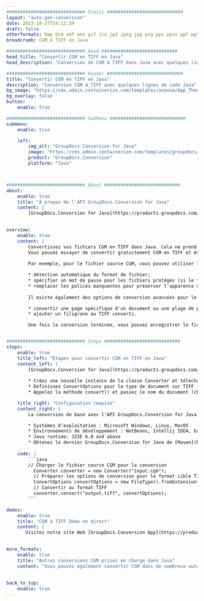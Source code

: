 ```yaml
---
############################# Static ############################
layout: "auto-gen-conversion"
date: 2023-10-27T14:12:59
draft: false
otherformats: bmp dcm emf emz gif ico jp2 jpeg jpg png pps ppsx ppt pptx psb psd svg svgz tga tif tiff webp wmf wmz
breadcrumb: CGM à TIFF en Java

############################# Head ############################
head_title: "Convertir CGM en TIFF en Java"
head_description: "Conversion de CGM à TIFF dans Java avec quelques lignes de code. Convertissez plus de 160 formats de fichiers à l'aide de l'API de conversion de documents GroupDocs pour Java"

############################# Header ############################
title: "Convertir CGM en TIFF en Java"
description: "Conversion CGM à TIFF avec quelques lignes de code Java"
bg_image: "https://cms.admin.containerize.com/templates/aspose/App_Themes/V3/images/bg/header1.png"
bg_overlay: false
button:
    enable: true

############################# SubMenu ############################
submenu:
    enable: true

    left:
        img_alt: "GroupDocs.Conversion for Java"
        image: "https://cms.admin.containerize.com/templates/groupdocs/images/product-logos/90x90-noborder/groupdocs-conversion-java.png"
        product: "GroupDocs.Conversion"
        platform: "Java"



############################# About ############################
about:
    enable: true
    title: "À propos de l'API GroupDocs.Conversion for Java"
    content: |
        [GroupDocs.Conversion for Java](https://products.groupdocs.com/conversion/java/) est une API de conversion de format de fichier avancée pour la conversion entre les formats d'image et de document populaires tels que Microsoft Office, OpenDocument, PDF, HTML, e-mail, CAO. et bien plus encore avec seulement quelques lignes de code. L'API native détecte automatiquement les formats des documents originaux et propose de nombreuses options de personnalisation des documents convertis. Outre la fonction d'extraction d'informations d'un document, il prend également en charge la mise en cache des résultats de conversion sur le disque local par défaut. Cependant, tout type de stockage de cache peut être pris en charge en implémentant les interfaces appropriées - Amazon S3, Dropbox, Google Drive, Windows Azure, Reddis ou tout autre.
    

overview:
    enable: true
    content: |
        Convertissez vos fichiers CGM en TIFF dans Java. Cela ne prend que quelques lignes de code Java sur n'importe quelle plate-forme de votre choix, telle que Windows, Linux, macOS.
        Vous pouvez essayer de convertir gratuitement CGM en TIFF et évaluer la qualité des résultats de conversion. En plus des scripts de conversion de fichiers simples, vous pouvez essayer des options plus sophistiquées pour charger le fichier source CGM et stocker la sortie TIFF. 
        
        Par exemple, pour le fichier source CGM, vous pouvez utiliser les options de chargement suivantes :

        * détection automatique du format de fichier;
        * spécifier un mot de passe pour les fichiers protégés (si le format de fichier le prend en charge);
        * remplacer les polices manquantes pour préserver l'apparence du document.
        
        Il existe également des options de conversion avancées pour le fichier TIFF :

        * convertir une page spécifique d'un document ou une plage de pages;
        * ajouter un filigrane au TIFF converti.

        Une fois la conversion terminée, vous pouvez enregistrer le fichier TIFF dans votre chemin de fichier local ou dans un stockage tiers tel que FTP, Amazon S3, Google Drive, Dropbox, etc. Veuillez noter - pour convertir CGM à TIFF, vous n'avez pas besoin d'installer de logiciel supplémentaire, tel que MS Office, Open Office, Adobe Acrobat Reader, etc.


############################# Steps ############################
steps:
    enable: true
    title_left: "Étapes pour convertir CGM en TIFF en Java"
    content_left: |
        [GroupDocs.Conversion for Java](https://products.groupdocs.com/conversion/java/) permet aux développeurs de convertir facilement le fichier CGM en TIFF avec quelques lignes de code.
        
        * Créez une nouvelle instance de la classe Converter et téléchargez le fichier CGM avec le chemin complet
        * Définissez ConvertOptions pour le type de document sur TIFF
        * Appelez la méthode convert() et passez le nom du document (chemin complet) et le format (TIFF) en tant que paramètre

    title_right: "Configuration requise"
    content_right: |
        La conversion de base avec l'API GroupDocs.Conversion for Java peut être effectuée avec seulement quelques lignes de code. Nos API sont prises en charge sur toutes les principales plates-formes et systèmes d'exploitation. Avant d'exécuter le code ci-dessous, assurez-vous que les prérequis suivants sont installés sur votre système.

        * Systèmes d'exploitation : Microsoft Windows, Linux, MacOS
        * Environnements de développement : NetBeans, Intellij IDEA, Eclipse, etc.
        * Java runtime: J2SE 6.0 and above
        * Obtenez le dernier GroupDocs.Conversion for Java de [Maven](https://repository.groupdocs.com/webapp/#/artifacts/browse/tree/General/repo/com/groupdocs/groupdocs-conversion)
         
    code: |
        ```java    
        // Charger le fichier source CGM pour la conversion
          Converter converter = new Converter("input.cgm");
          // Préparer les options de conversion pour le format cible TIFF
          ConvertOptions convertOptions = new FileType().fromExtension("tiff").getConvertOptions();
          // Convertir au format TIFF
          converter.convert("output.tiff", convertOptions);
        ```

demos:
    enable: true
    title: "CGM à TIFF Démo en direct"
    content: |
       Visitez notre site Web [GroupDocs.Conversion App](https://products.groupdocs.app/conversion/family) et essayez la conversion CGM à TIFF maintenant. La démo gratuite présente les avantages suivants
          

more_formats:
    enable: true
    title: "Autres conversions CGM prises en charge dans Java"
    content: "Vous pouvez également convertir CGM dans de nombreux autres formats de fichiers. Veuillez consulter la liste ci-dessous."
       
       
back_to_top:
    enable: true
---
```

